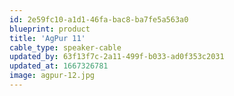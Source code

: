 ```yaml
---
id: 2e59fc10-a1d1-46fa-bac8-ba7fe5a563a0
blueprint: product
title: 'AgPur 11'
cable_type: speaker-cable
updated_by: 63f13f7c-2a11-499f-b033-ad0f353c2031
updated_at: 1667326781
image: agpur-12.jpg
---
```

